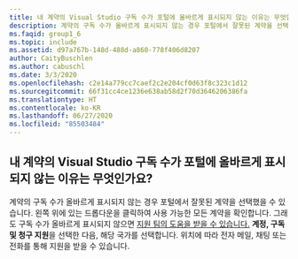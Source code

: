 ```yaml
---
title: 내 계약의 Visual Studio 구독 수가 포털에 올바르게 표시되지 않는 이유는 무엇인가요?
description: 계약의 구독 수가 올바르게 표시되지 않는 경우 포털에서 잘못된 계약을 선택했을 수 있습...
ms.faqid: group1_6
ms.topic: include
ms.assetid: d97a767b-148d-488d-a860-778f406d8207
author: CaityBuschlen
ms.author: cabuschl
ms.date: 3/3/2020
ms.openlocfilehash: c2e14a779cc7caef2c2e204cf0d63f8c323c1d12
ms.sourcegitcommit: 66f31cc4ce1236e638ab58d2f70d3646206386fa
ms.translationtype: HT
ms.contentlocale: ko-KR
ms.lasthandoff: 06/27/2020
ms.locfileid: "85503484"
---
```

## <a name="why-is-the-portal-not-showing-the-correct-number-of-visual-studio-subscriptions-for-my-agreement"></a>내 계약의 Visual Studio 구독 수가 포털에 올바르게 표시되지 않는 이유는 무엇인가요?

계약의 구독 수가 올바르게 표시되지 않는 경우 포털에서 잘못된 계약을 선택했을 수 있습니다. 왼쪽 위에 있는 드롭다운을 클릭하여 사용 가능한 모든 계약을 확인합니다. 그래도 구독 수가 올바르게 표시되지 않으면 [지원 팀의 도움을 받을 수 있습니다.](https://visualstudio.microsoft.com/subscriptions/support/#talktous) **계정, 구독 및 청구 지원**을 선택한 다음, 해당 국가를 선택합니다. 위치에 따라 전자 메일, 채팅 또는 전화를 통해 지원을 받을 수 있습니다.

